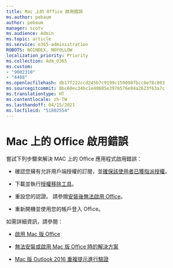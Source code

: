 ```yaml
---
title: Mac 上的 Office 啟用錯誤
ms.author: pebaum
author: pebaum
manager: scotv
ms.audience: Admin
ms.topic: article
ms.service: o365-administration
ROBOTS: NOINDEX, NOFOLLOW
localization_priority: Priority
ms.collection: Adm_O365
ms.custom:
- "9002310"
- "4488"
ms.openlocfilehash: db17f222ccd245b7c9199c159098fbcc8e78c003
ms.sourcegitcommit: 8bc60ec34bc1e40685e3976576e04a2623f63a7c
ms.translationtype: HT
ms.contentlocale: zh-TW
ms.lasthandoff: 04/15/2021
ms.locfileid: "51802554"
---
```

# <a name="office-activation-errors-on-mac"></a>Mac 上的 Office 啟用錯誤

嘗試下列步驟來解決 MAC 上的 Office 應用程式啟用錯誤：

- 確認您擁有允許用戶端授權的訂閱，並[確保該使用者已獲指派授權](https://docs.microsoft.com/microsoft-365/admin/add-users/add-users)。

- 下載並執行[授權移除工具](https://support.office.com/article/how-to-remove-office-license-files-on-a-mac-b032c0f6-a431-4dad-83a9-6b727c03b193)。

- 重設您的認證。 請參閱[安裝後無法啟用 Office](https://support.office.com/article/5efba2b4-b1e6-4e5f-bf3c-6ab945d03dea#bkmk_cantactivate)。

- 重新開機並使用您的帳戶登入 Office。

如需詳細資訊，請參閱：

- [啟用 Mac 版 Office](https://support.office.com/article/activate-office-for-mac-7f6646b1-bb14-422a-9ad4-a53410fcefb2)

- [無法安裝或啟用 Mac 版 Office 時的解決方案](https://support.office.com/article/5efba2b4-b1e6-4e5f-bf3c-6ab945d03dea#picktab=activation)

- [Mac 版 Outlook 2016 重複提示進行驗證](https://docs.microsoft.com/outlook/troubleshoot/sign-in/repeated-prompts-authentication)
